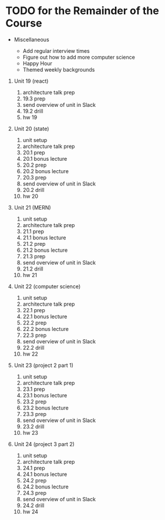 # TODO for the Remainder of the Course

- Miscellaneous

  - Add regular interview times
  - Figure out how to add more computer science
  - Happy Hour
  - Themed weekly backgrounds

1. Unit 19 (react)

   1. architecture talk prep
   1. 19.3 prep
   1. send overview of unit in Slack
   1. 19.2 drill
   1. hw 19

1. Unit 20 (state)

   1. unit setup
   1. architecture talk prep
   1. 20.1 prep
   1. 20.1 bonus lecture
   1. 20.2 prep
   1. 20.2 bonus lecture
   1. 20.3 prep
   1. send overview of unit in Slack
   1. 20.2 drill
   1. hw 20

1. Unit 21 (MERN)

   1. unit setup
   1. architecture talk prep
   1. 21.1 prep
   1. 21.1 bonus lecture
   1. 21.2 prep
   1. 21.2 bonus lecture
   1. 21.3 prep
   1. send overview of unit in Slack
   1. 21.2 drill
   1. hw 21

1. Unit 22 (computer science)

   1. unit setup
   1. architecture talk prep
   1. 22.1 prep
   1. 22.1 bonus lecture
   1. 22.2 prep
   1. 22.2 bonus lecture
   1. 22.3 prep
   1. send overview of unit in Slack
   1. 22.2 drill
   1. hw 22

1. Unit 23 (project 2 part 1)

   1. unit setup
   1. architecture talk prep
   1. 23.1 prep
   1. 23.1 bonus lecture
   1. 23.2 prep
   1. 23.2 bonus lecture
   1. 23.3 prep
   1. send overview of unit in Slack
   1. 23.2 drill
   1. hw 23

1. Unit 24 (project 3 part 2)

   1. unit setup
   1. architecture talk prep
   1. 24.1 prep
   1. 24.1 bonus lecture
   1. 24.2 prep
   1. 24.2 bonus lecture
   1. 24.3 prep
   1. send overview of unit in Slack
   1. 24.2 drill
   1. hw 24
